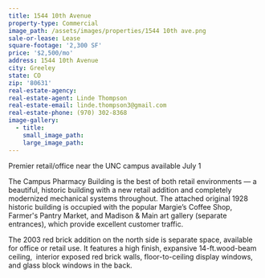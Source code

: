 ```yaml
---
title: 1544 10th Avenue
property-type: Commercial
image_path: /assets/images/properties/1544 10th ave.png
sale-or-lease: Lease
square-footage: '2,300 SF'
price: '$2,500/mo'
address: 1544 10th Avenue
city: Greeley
state: CO
zip: '80631'
real-estate-agency:
real-estate-agent: Linde Thompson
real-estate-email: linde.thompson3@gmail.com
real-estate-phone: (970) 302-8368
image-gallery:
  - title:
    small_image_path:
    large_image_path:
---
```



Premier retail/office near the UNC campus available July 1

The Campus Pharmacy Building is the best of both retail environments — a beautiful, historic building with a new retail addition and completely modernized mechanical systems throughout. The attached original 1928 historic building is occupied with the popular Margie’s Coffee Shop, Farmer's Pantry Market, and Madison & Main art gallery (separate entrances), which provide excellent customer traffic.

The 2003 red brick addition on the north side is separate space, available for office or retail use. It features a high finish, expansive 14-ft.wood-beam ceiling,  interior exposed red brick walls, floor-to-ceiling display windows, and glass block windows in the back.